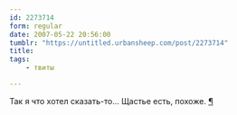 ```yaml
---
id: 2273714
form: regular
date: 2007-05-22 20:56:00
tumblr: "https://untitled.urbansheep.com/post/2273714"
title:
tags:
    - твиты

---
```


<p>Так я что хотел сказать-то&hellip; Щастье есть, похоже. <a href="http://twitter.com/urbansheep/statuses/74213652">¶</a></p>

